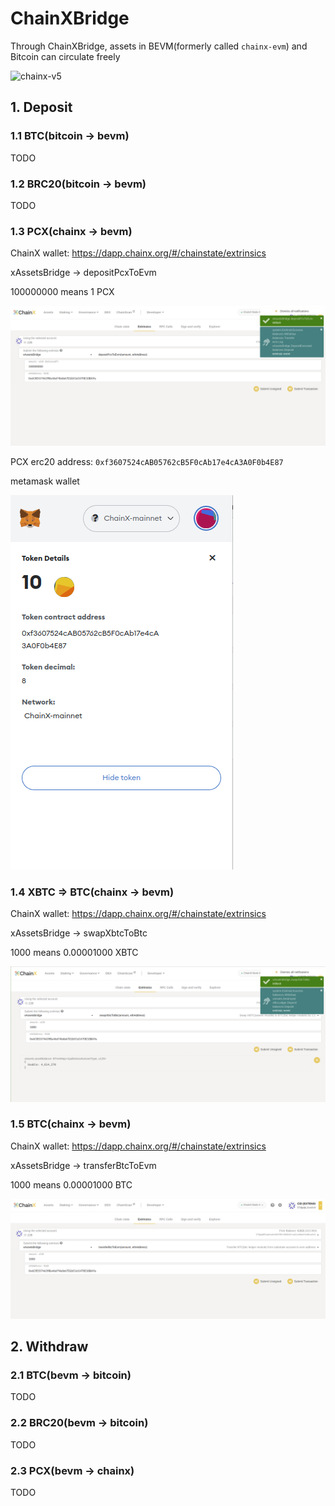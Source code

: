 # ChainXBridge

Through ChainXBridge, assets in BEVM(formerly called `chainx-evm`) and Bitcoin can circulate freely

![chainx-v5](https://github.com/chainx-org/ChainX/assets/8869892/9ba9afdc-c738-4392-8f05-2d9d91d3b3bd)

## 1. Deposit

### 1.1 BTC(bitcoin -> bevm)
TODO

### 1.2 BRC20(bitcoin -> bevm)
TODO

### 1.3 PCX(chainx -> bevm)
ChainX wallet: https://dapp.chainx.org/#/chainstate/extrinsics

xAssetsBridge -> depositPcxToEvm

100000000 means 1 PCX

![deposit-pcx](./deposit-pcx.png)

PCX erc20 address: `0xf3607524cAB05762cB5F0cAb17e4cA3A0F0b4E87`

metamask wallet

![pcx-metamask](./pcx-metamask.png)

### 1.4 XBTC => BTC(chainx -> bevm)
ChainX wallet: https://dapp.chainx.org/#/chainstate/extrinsics

xAssetsBridge -> swapXbtcToBtc

1000 means 0.00001000 XBTC

![btc-to-evm](./btc-to-evm.png)

### 1.5 BTC(chainx -> bevm)
ChainX wallet: https://dapp.chainx.org/#/chainstate/extrinsics

xAssetsBridge -> transferBtcToEvm

1000 means 0.00001000 BTC

![transfer-btc-to-evm](./transfer-btc-to-evm.png)

## 2. Withdraw

### 2.1 BTC(bevm -> bitcoin)
TODO

### 2.2 BRC20(bevm -> bitcoin)
TODO

### 2.3 PCX(bevm -> chainx)
TODO